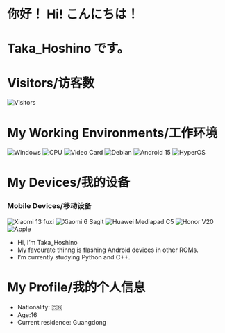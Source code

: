 # 你好！ Hi!  こんにちは！

# Taka_Hoshino です。

# Visitors/访客数
![Visitors](https://count.getloli.com/@Taka_Hoshino?name=Taka_Hoshino&theme=gelbooru&padding=7&offset=0&align=top&scale=1&pixelated=1&darkmode=auto)

# My Working Environments/工作环境

![Windows](https://img.shields.io/badge/Windows_11_Pro_24H2-0078d4?style=flat-square&logo=windows-11&logoColor=white)
![CPU](https://img.shields.io/badge/Intel%20Core_i5_12400f-0071C5?style=flat-square&logo=intel&logoColor=white)
![Video Card](https://img.shields.io/badge/NVIDIA-RTX2060SUPER-76B900?style=flat-square&logo=nvidia&logoColor=white)
![Debian](https://img.shields.io/badge/Debian%20GNU%2fLinux%2012%20(WSL2)-A81D33?style=flat-square&logo=debian&logoColor=ffffff)
![Android 15](https://img.shields.io/badge/Android15-3DDC84?style=flat-square&logo=android&logoColor=ffffff)
![HyperOS](https://img.shields.io/badge/HyperOS_2-FD4900?style=flat-square&logo=xiaomi&logoColor=ffffff)

# My Devices/我的设备

### Mobile Devices/移动设备

![Xiaomi 13 fuxi](https://img.shields.io/badge/Xiaomi%2013%20(Fuxi)-FD4900?style=flat-square&logo=xiaomi&logoColor=ffffff)
![Xiaomi 6 Sagit](https://img.shields.io/badge/Xiaomi%206%20(Sagit)-FD4900?style=flat-square&logo=xiaomi&logoColor=ffffff)
![Huawei Mediapad C5](https://img.shields.io/badge/Huawei%20Mediapad%20C5-f50707?style=flat-square&logo=huawei&logoColor=ffffff)
![Honor V20](https://img.shields.io/badge/Honor%20V20-000000?style=flat-square&logo=Honor&logoColor=ffffff)
![Apple](https://img.shields.io/badge/iPhone%2012%20Pro%20Max-000000?style=flat-square&logo=Apple&logoColor=ffffff)

- Hi, I’m Taka_Hoshino
- My favourate thinng is flashing Android devices in other ROMs.
- I’m currently studying Python and C++.

# My Profile/我的个人信息
- Nationality: :cn:
- Age:16
- Current residence: Guangdong
